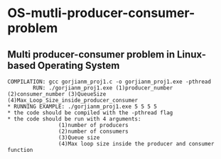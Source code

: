 # OS-mutli-producer-consumer-problem
## Multi producer-consumer problem in Linux-based Operating System
```
COMPILATION: gcc gorjianm_proj1.c -o gorjianm_proj1.exe -pthread
        RUN: ./gorjianm_proj1.exe (1)producer_number (2)consumer_number (3)QueueSize (4)Max_Loop_Size_inside_producer_consumer
* RUNNING EXAMPLE: ./gorjianm_proj1.exe 5 5 5 5
* the code should be compiled with the -pthread flag
* the code should be run with 4 arguments:
                (1)number of producers
                (2)number of consumers
                (3)Queue size
                (4)Max loop size inside the producer and consumer function
```

